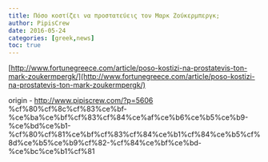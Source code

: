 ```yaml
---
title: Πόσο κοστίζει να προστατεύεις τον Μαρκ Ζούκερμπεργκ;
author: PipisCrew
date: 2016-05-24
categories: [greek,news]
toc: true
---
```


[http://www.fortunegreece.com/article/poso-kostizi-na-prostatevis-ton-mark-zoukermpergk/](http://www.fortunegreece.com/article/poso-kostizi-na-prostatevis-ton-mark-zoukermpergk/)

origin - http://www.pipiscrew.com/?p=5606 %cf%80%cf%8c%cf%83%ce%bf-%ce%ba%ce%bf%cf%83%cf%84%ce%af%ce%b6%ce%b5%ce%b9-%ce%bd%ce%b1-%cf%80%cf%81%ce%bf%cf%83%cf%84%ce%b1%cf%84%ce%b5%cf%8d%ce%b5%ce%b9%cf%82-%cf%84%ce%bf%ce%bd-%ce%bc%ce%b1%cf%81
